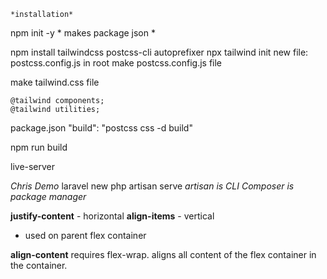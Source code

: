 	*installation*

npm init -y              *   makes package json *

npm install tailwindcss postcss-cli autoprefixer
npx tailwind init
new file: postcss.config.js in root
make postcss.config.js file

make tailwind.css file 
``` @tailwind base;
@tailwind components;
@tailwind utilities;
```

package.json 
"build": "postcss css -d build"

npm run build

live-server



*Chris Demo*
laravel new
php artisan serve  *artisan is CLI* *Composer is package manager*

**justify-content** - horizontal 
**align-items** - vertical
 - used on parent flex container 

 <div class="flex justify-between"></div>

 **align-content** requires flex-wrap. aligns all content of the flex container in the container. 

  <div class="flex flex-wrap content-end"></div>